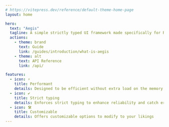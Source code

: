 ```yaml
---
# https://vitepress.dev/reference/default-theme-home-page
layout: home

hero:
  text: "Aegis"
  tagline: A simple strictly typed UI framework made specifically for Roblox.
  actions:
    - theme: brand
      text: Guide
      link: /guides/introduction/what-is-aegis
    - theme: alt
      text: API Reference
      link: /api/

features:
  - icon: ⚡
    title: Performant
    details: Designed to be efficient without extra load on the memory
  - icon: ✔
    title: Strict typing
    details: Enforces strict typing to enhance reliability and catch errors easily
  - icon: 🛠
    title: Customizable
    details: Offers customizable options to modify to your likings
---
```

